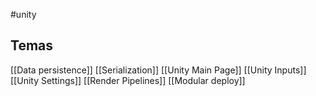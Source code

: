 #unity 
## Temas
[[Data persistence]]
[[Serialization]]
[[Unity Main Page]]
[[Unity Inputs]]
[[Unity Settings]]
[[Render Pipelines]]
[[Modular deploy]]
